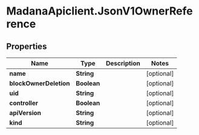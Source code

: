 # MadanaApiclient.JsonV1OwnerReference

## Properties

Name | Type | Description | Notes
------------ | ------------- | ------------- | -------------
**name** | **String** |  | [optional] 
**blockOwnerDeletion** | **Boolean** |  | [optional] 
**uid** | **String** |  | [optional] 
**controller** | **Boolean** |  | [optional] 
**apiVersion** | **String** |  | [optional] 
**kind** | **String** |  | [optional] 


